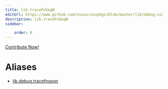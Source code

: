 ```yaml
---
title: lib.traceFnSeqN
editUrl: https://www.github.com/nixos/nixpkgs/blob/master/lib/debug.nix#L209C17
description: lib.traceFnSeqN
sidebar:

    order: 8
---
```


<a href="https://www.github.com/nixos/nixpkgs/blob/master/lib/debug.nix#L209C17">Contribute Now!</a>


# Aliases

- [lib.debug.tracefnseqn](/nix-doc-comments/reference/lib/debug/lib-debug-tracefnseqn)


